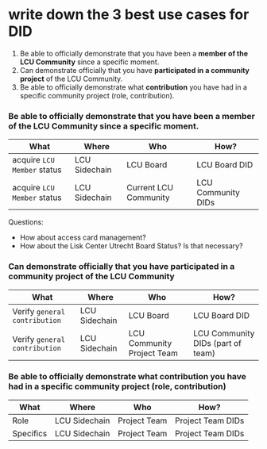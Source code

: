 
# write down the 3 best use cases for DID

1. Be able to officially demonstrate that you have been a **member of the LCU Community** since a specific moment.
2. Can demonstrate officially that you have **participated in a community project** of the LCU Community.
3. Be able to officially demonstrate what **contribution** you have had in a specific community project (role, contribution).


### Be able to officially demonstrate that you have been a **member of the LCU Community** since a specific moment.

| What | Where | Who | How? | 
| --- | --- | --- | --- |
| acquire `LCU Member` status | LCU Sidechain | LCU Board | LCU Board  DID |
| acquire `LCU Member` status | LCU Sidechain | Current LCU Community | LCU Community DIDs |

Questions:
* How about access card management? 
* How about the Lisk Center Utrecht Board Status? Is that necessary?

### Can demonstrate officially that you have **participated in a community project** of the LCU Community

| What | Where | Who | How? | 
| --- | --- | --- | --- |
| Verify `general contribution` | LCU Sidechain | LCU Board | LCU Board DID |
| Verify `general contribution` | LCU Sidechain | LCU Community Project Team | LCU Community DIDs (part of team) |


### Be able to officially demonstrate what **contribution** you have had in a specific community project (role, contribution)

| What | Where | Who | How? | 
| --- | --- | --- | --- |
| Role | LCU Sidechain | Project Team | Project Team DIDs |
| Specifics | LCU Sidechain | Project  Team | Project Team DIDs |
